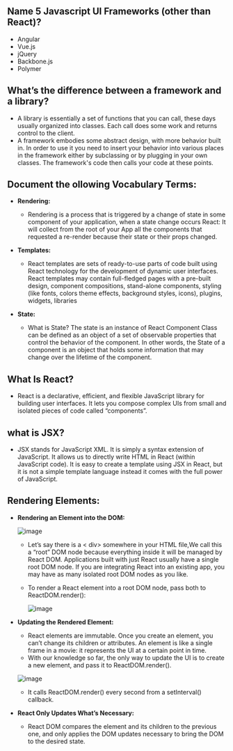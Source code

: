 


## Name 5 Javascript UI Frameworks (other than React)?
  - Angular
  - Vue.js
  - jQuery
  - Backbone.js
  - Polymer
## What’s the difference between a framework and a library?
  - A library is essentially a set of functions that you can call, these days usually organized into classes. Each call does some work and returns control to the client.
  - A framework embodies some abstract design, with more behavior built in. In order to use it you need to insert your behavior into various places in the framework either by subclassing or by plugging in your own classes. The framework's code then calls your code at these points.


## Document the ollowing Vocabulary Terms:
   - **Rendering:**
      - Rendering is a process that is triggered by a change of state in some component of your application, when a state change occurs React: It will collect from the root of your App all the components that requested a re-render because their state or their props changed.

   - **Templates:**
      - React templates are sets of ready-to-use parts of code built using React technology for the development of dynamic user interfaces. React templates may contain full-fledged pages with a pre-built design, component compositions, stand-alone components, styling (like fonts, colors theme effects, background styles, icons), plugins, widgets, libraries
   - **State:**
      - What is State? The state is an instance of React Component Class can be defined as an object of a set of observable properties that control the behavior of the component. In other words, the State of a component is an object that holds some information that may change over the lifetime of the component.


## What Is React?
  - React is a declarative, efficient, and flexible JavaScript library for building user interfaces. It lets you compose complex UIs from small and isolated pieces of code called “components”.

## what is JSX?
  - JSX stands for JavaScript XML. It is simply a syntax extension of JavaScript. It allows us to directly write HTML in React (within JavaScript code). It is easy to create a template using JSX in React, but it is not a simple template language instead it comes with the full power of JavaScript.

## Rendering Elements:
  - **Rendering an Element into the DOM:**

     ![image](https://user-images.githubusercontent.com/79833733/128561754-ef251c3a-ca4e-410f-ad25-65a1dc652565.png)
 
 
       - Let’s say there is a < div> somewhere in your HTML file,We call this a “root” DOM node because everything inside it will be managed by React DOM. Applications built with just React usually have a single root DOM node. If you are integrating React into an existing app, you may have as many isolated root DOM nodes as you like.
       - To render a React element into a root DOM node, pass both to ReactDOM.render():
  
  
          ![image](https://user-images.githubusercontent.com/79833733/128561964-0323c8b2-8d96-42ca-bd30-c486de44c080.png)
  
  - **Updating the Rendered Element:**
    - React elements are immutable. Once you create an element, you can’t change its children or attributes. An element is like a single frame in a movie: it represents the UI at a certain point in time.
    - With our knowledge so far, the only way to update the UI is to create a new element, and pass it to ReactDOM.render().


     ![image](https://user-images.githubusercontent.com/79833733/128562327-1d7b6062-7d3a-4074-bd64-0f581d1b6722.png)
     
     - It calls ReactDOM.render() every second from a setInterval() callback.

  - **React Only Updates What’s Necessary:**
    - React DOM compares the element and its children to the previous one, and only applies the DOM updates necessary to bring the DOM to the desired state.




